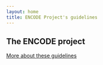 ```yaml
---
layout: home
title: ENCODE Project's guidelines
---
```


## The ENCODE project


[More about these guidelines](about.md)  
